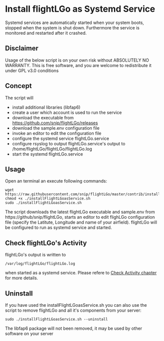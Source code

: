 # Install flightLGo as Systemd Service
Systemd services are automatically started when your system boots, stopped when the system is shut down. Furthermore the service is monitored and restarted after it crashed.

## Disclaimer

Usage of the below script is on your own risk without ABSOLUTELY NO WARRANTY.
This is free software, and you are welcome to redistribute it under GPL v3.0 conditions

## Concept

The script will 
- install additional libraries (libfap6)
- create a user which account is used to run the service
- download the executable from https://github.com/snip/flightLGo/releases
- download the sample.env configuration file
- invoke an editor to edit the configuration file
- configure the systemd service flightLGo.service
- configure rsyslog to output flightLGo.service's output to /home/flightLGo/flightLGo/flightLGo.log
- start the systemd flightLGo.service

## Usage

Open an terminal an execute following commands:
```
wget https://raw.githubusercontent.com/snip/flightLGo/master/contrib/installFlightLGoasService.sh
chmod +x ./installFlightLGoasService.sh
sudo ./installFlightLGoasService.sh
```
The script downloads the latest flightLGo executable and sample.env from https://github/snip/flightLGo, 
starts an editor to edit flighLGo configuration file (specify the Latitute, Longitude and name of your airfield).
flightLGo will be configured to run as systemd service and started. 

## Check flightLGo's Activity

flightLGo's output is written to 
```
/var/log/flightLGo/flightLGo.log
```
when started as a systemd service. Please refere to [Check Activity chapter](../README.md#check-activity) for more details.

## Uninstall

If you have used the installFlightLGoasService.sh you can also use the script to remove flightLGo and all it's components from your server:

```
sudo ./installFlightLGoasService.sh --uninstall
```

The libfap6 package will not been removed, it may be used by other software on your server 
